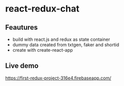 # react-redux-chat

## Feautures

- build with react.js and redux as state container
- dummy data created from txtgen, faker and shortid
- create with create-react-app

## Live demo
https://first-redux-project-316e4.firebaseapp.com/
